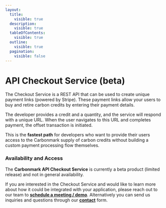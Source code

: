 ```yaml
---
layout:
  title:
    visible: true
  description:
    visible: true
  tableOfContents:
    visible: true
  outline:
    visible: true
  pagination:
    visible: false
---
```


# API Checkout Service (beta)

The Checkout Service is a REST API that can be used to create unique payment links (powered by Stripe). These payment links allow your users to buy and retire carbon credits by entering their payment details.

The developer provides a credit and a quantity, and the service will respond with a unique URL. When the user navigates to this URL and completes payment, the offset transaction is initiated.

This is the **fastest path** for developers who want to provide their users access to the Carbonmark supply of carbon credits without building a custom payment processing flow themselves.

### Availability and Access

The **Carbonmark API Checkout Service** is currently a beta product (limited release) and not in general availability.&#x20;

If you are interested in the Checkout Service and would like to learn more about how it could be integrated with your application, please reach out to our team to [**schedule a meeting / demo**](https://www.carbonmark.com/book-a-demo). Alternatively you can send us inquiries and questions through our [**contact**](https://www.carbonmark.com/contact-us) form.&#x20;
